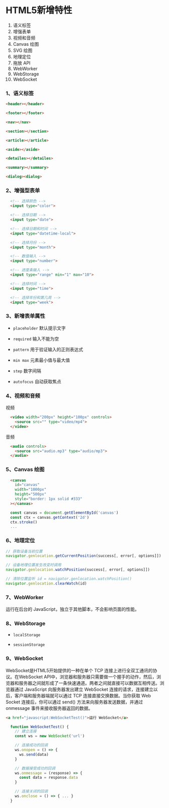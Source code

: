 # HTML5新增特性



1. 语义标签
2. 增强表单
3. 视频和音频
4. Canvas 绘图
5. SVG 绘图
6. 地理定位
7. 拖放 API
8. WebWorker
9. WebStorage
10. WebSocket



### 1、语义标签

```html
<header></header>

<footer></footer>

<nav></nav>

<section></section>

<article></article>

<aside></aside>

<detailes></detailes>

<summary></summary>

<dialog><dialog>
```



### 2、增强型表单

```html
  <!-- 选择颜色 -->
  <input type="color">

  <!-- 选择日期 -->
  <input type="date">

  <!-- 选择日期和时间 -->
  <input type="datetime-local">

  <!-- 选择月份 -->
  <input type="month">

  <!-- 数值输入 -->
  <input type="number">

  <!-- 进度条输入 -->
  <input type="range" min="1" max="10">

  <!-- 选择时间 -->
  <input type="time">

  <!-- 选择年份和第几周 -->
  <input type="week">
```



### 3、新增表单属性

* `placeholder` 默认提示文字

* `required` 输入不能为空

* `pattern` 用于验证输入的正则表达式

* `min max` 元素最小值与最大值

* `step` 数字间隔

* `autofocus` 自动获取焦点



### 4、视频和音频

视频
```html
  <video width="200px" height="100px" controls>
    <source src="" type="video/mp4">
  </video>
```
音频
```html
  <audio controls>
    <source src="audio.mp3" type="audio/mp3">
  </audio>
```



### 5、Canvas 绘图

```html
  <canvas 
    id="canvas" 
    width="1000px" 
    height="500px" 
    style="border: 1px solid #333"
  ></canvas>
```
```js
  const canvas = document.getElementById('canvas')
  const ctx = canvas.getContext('2d')
  ctx.stroke()
  ...
```



### 6、地理定位

```js
// 获取设备当前位置
navigator.genlocation.getCurrentPosition(success[, error[, options]])

// 设备地理位置发生改变时调用
navigator.genlocation.watchPosition(success[, error[, options]])

// 清除位置监听 id = navigator.genlocation.watchPosition()
navigator.genlocation.clearWatch(id)
```



### 7、WebWorker

运行在后台的 JavaScript，独立于其他脚本，不会影响页面的性能。



### 8、WebStorage

* `localStorage`

* `sessionStorage`

### 9、WebSocket

WebSocket是HTML5开始提供的一种在单个 TCP 连接上进行全双工通讯的协议。在WebSocket API中，浏览器和服务器只需要做一个握手的动作，然后，浏览器和服务器之间就形成了一条快速通道。两者之间就直接可以数据互相传送。浏览器通过 JavaScript 向服务器发出建立 WebSocket 连接的请求，连接建立以后，客户端和服务器端就可以通过 TCP 连接直接交换数据。当你获取 Web Socket 连接后，你可以通过 send() 方法来向服务器发送数据，并通过 onmessage 事件来接收服务器返回的数据。

```html
<a href="javascript:WebSocketTest()">运行 WebSocket</a>
```

```js
  function WebSocketTest() {
    // 建立连接
    const ws = new WebSocket('url')

    // 连接成功的回调
    ws.onopen = () => {
      ws.send(data)
    }

    // 数据接受成功的回调
    ws.onmessage = (response) => {
      const data = response.data
    }

    // 连接关闭的回调
    ws.onclose = () => { ... }
  }
```